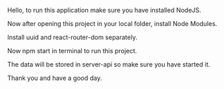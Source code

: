 Hello, to run this application make sure you have installed NodeJS.

Now after opening this project in your local folder, install Node Modules.

Install uuid and react-router-dom separately.

Now npm start in terminal to run this project.

The data will be stored in server-api so make sure you have started it.

Thank you and have a good day.

